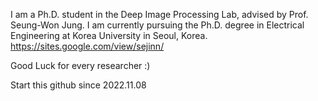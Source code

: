 I am a Ph.D. student in the Deep Image Processing Lab, advised by Prof. Seung-Won Jung. I am currently pursuing the Ph.D. degree in Electrical Engineering at Korea University in Seoul, Korea.
https://sites.google.com/view/sejinn/

<!---
Vision-sejin/Vision-sejin is a ✨ special ✨ repository because its `README.md` (this file) appears on your GitHub profile.
You can click the Preview link to take a look at your changes.
--->  
Good Luck for every researcher :)

Start this github since 2022.11.08 
